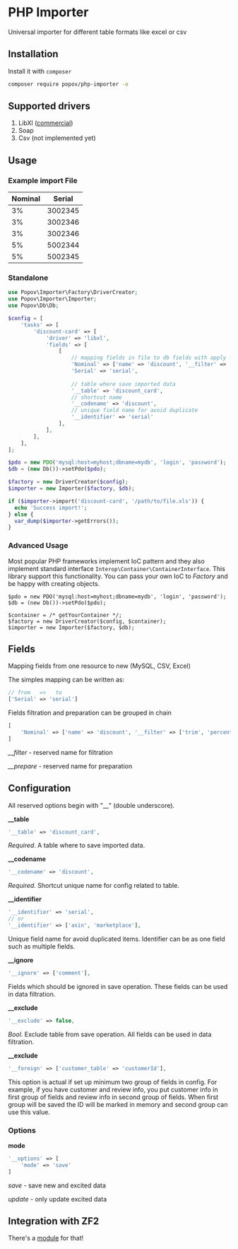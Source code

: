 # PHP Importer
Universal importer for different table formats like excel or csv

## Installation

Install it with ``composer``
```sh
composer require popov/php-importer -o
```

## Supported drivers
1. LibXl ([commercial](http://www.libxl.com/))
1. Soap
1. Csv (not implemented yet)

## Usage
### Example import File
|Nominal  | Serial  |
|---------|---------|
|3%       | 3002345 |
|3%       | 3002346 |
|3%       | 3002346 |
|5%       | 5002344 |
|5%       | 5002345 |

### Standalone
```php
use Popov\Importer\Factory\DriverCreator;
use Popov\Importer\Importer;
use Popov\Db\Db;

$config = [
    'tasks' => [
        'discount-card' => [
            'driver' => 'libxl',
            'fields' => [
                [
                    // mapping fields in file to db fields with apply filters
                    'Nominal' => ['name' => 'discount', '__filter' => ['percentToInt']],
                    'Serial' => 'serial',
                    
                    // table where save imported data
                    '__table' => 'discount_card',
                    // shortcut name
                    '__codename' => 'discount',
                    // unique field name for avoid duplicate
                    '__identifier' => 'serial'
                ],
            ],
        ],
    ],
];

$pdo = new PDO('mysql:host=myhost;dbname=mydb', 'login', 'password'); 
$db = (new Db())->setPdo($pdo);

$factory = new DriverCreator($config);
$importer = new Importer($factory, $db);

if ($importer->import('discount-card', '/path/to/file.xls')) {
  echo 'Success import!';
} else {
  var_dump($importer->getErrors());
}
```

### Advanced Usage
Most popular PHP frameworks implement IoC pattern and they also implement standard interface `Interop\Container\ContainerInterface`.
This library support this functionality. You can pass your own IoC to *Factory* and be happy with creating objects. 
```
$pdo = new PDO('mysql:host=myhost;dbname=mydb', 'login', 'password'); 
$db = (new Db())->setPdo($pdo);

$container = /* getYourContainer */;
$factory = new DriverCreator($config, $container);
$importer = new Importer($factory, $db);
```

## Fields
Mapping fields from one resource to new (MySQL, CSV, Excel)

The simples mapping can be written as:
```php
// from   =>   to
['Serial' => 'serial']
```
 
 
Fields filtration and preparation can be grouped in chain
```php
[
    'Nominal' => ['name' => 'discount', '__filter' => ['trim', 'percentToInt']]
]
```
*__filter* - reserved name for filtration

*__prepare* - reserved name for preparation
 

## Configuration
All reserved options begin with "__" (double underscore).

**__table**
```php
'__table' => 'discount_card',
```
*Required*. A table where to save imported data.


**__codename**
```php
'__codename' => 'discount',
```
*Required*. Shortcut unique name for config related to table.

**__identifier**
```php
'__identifier' => 'serial',
// or
'__identifier' => ['asin', 'marketplace'],
```
Unique field name for avoid duplicated items. Identifier can be as one field such as multiple fields.
                    
**__ignore**
```php
'__ignore' => ['comment'],
```
Fields which should be ignored in save operation. These fields can be used in data filtration.  
                    
**__exclude**       
```php
'__exclude' => false,
```             
*Bool*. Exclude table from save operation. All fields can be used in data filtration. 
                    
**__exclude**       
```php
'__foreign' => ['customer_table' => 'customerId'],

```
This option is actual if set up minimum two group of fields in config.
For example, if you have customer and review info, you put customer info in first group of fields 
and review info in second group of fields. When first group will be saved the ID will be marked in memory and second group
can use this value.   

### Options
**mode**
```php
'__options' => [
    'mode' => 'save'
]
```
*save* - save new and excited data

*update* - only update excited data
 

## Integration with ZF2

There's a [module](https://github.com/popovserhii/zfc-importer) for that!
